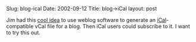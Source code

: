 Slug: blog-ical
Date: 2002-09-12
Title: blog->iCal
layout: post

Jim had this <a href="http://jim.roepcke.com/2002/09/10#item5623">cool idea</a> to use weblog software to generate an <a href="http://www.apple.com/ical/">iCal</a>-compatible vCal file for a blog. Then iCal users could subscribe to it. I want to try this out.
